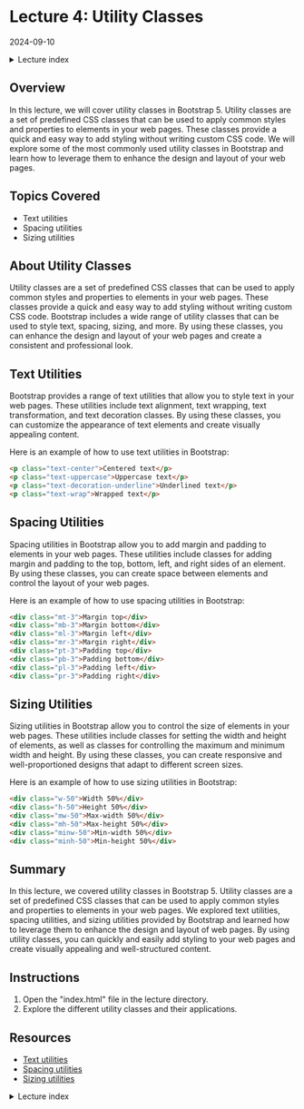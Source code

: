 # Lecture 4: Utility Classes
2024-09-10

<!--html_preserve--><details>
  <summary>Lecture index</summary>

- [Lecture 1: Introduction and Setup of Bootstrap 5](/lectures/lecture_01/lecture_01.md)
- [Lecture 2: Typography and Colors](/lectures/lecture_02/lecture_02.md)
- [Lecture 3: Buttons](/lectures/lecture_03/lecture_03.md)
- [Lecture 4: Utility Classes](/lectures/lecture_04/lecture_04.md)
- [Lecture 5: Containers](/lectures/lecture_05/lecture_05.md)
- [Lecture 6: Grid Layout](/lectures/lecture_06/lecture_06.md)
- [Lecture 7: Navbars and Forms](/lectures/lecture_07/lecture_07.md)

</details><!--/html_preserve-->


## Overview

In this lecture, we will cover utility classes in Bootstrap 5. Utility
classes are a set of predefined CSS classes that can be used to apply common
styles and properties to elements in your web pages. These classes provide a
quick and easy way to add styling without writing custom CSS code. We will
explore some of the most commonly used utility classes in Bootstrap and learn
how to leverage them to enhance the design and layout of your web pages.

## Topics Covered

- Text utilities
- Spacing utilities
- Sizing utilities

## About Utility Classes

Utility classes are a set of predefined CSS classes that can be used to apply
common styles and properties to elements in your web pages. These classes
provide a quick and easy way to add styling without writing custom CSS code.
Bootstrap includes a wide range of utility classes that can be used to style
text, spacing, sizing, and more. By using these classes, you can enhance the
design and layout of your web pages and create a consistent and professional
look.

## Text Utilities

Bootstrap provides a range of text utilities that allow you to style text in
your web pages. These utilities include text alignment, text wrapping, text
transformation, and text decoration classes. By using these classes, you can
customize the appearance of text elements and create visually appealing
content.

Here is an example of how to use text utilities in Bootstrap:

```html
<p class="text-center">Centered text</p>
<p class="text-uppercase">Uppercase text</p>
<p class="text-decoration-underline">Underlined text</p>
<p class="text-wrap">Wrapped text</p>
```

## Spacing Utilities

Spacing utilities in Bootstrap allow you to add margin and padding to
elements in your web pages. These utilities include classes for adding margin
and padding to the top, bottom, left, and right sides of an element. By using
these classes, you can create space between elements and control the layout
of your web pages.

Here is an example of how to use spacing utilities in Bootstrap:

```html
<div class="mt-3">Margin top</div>
<div class="mb-3">Margin bottom</div>
<div class="ml-3">Margin left</div>
<div class="mr-3">Margin right</div>
<div class="pt-3">Padding top</div>
<div class="pb-3">Padding bottom</div>
<div class="pl-3">Padding left</div>
<div class="pr-3">Padding right</div>
```

## Sizing Utilities

Sizing utilities in Bootstrap allow you to control the size of elements in
your web pages. These utilities include classes for setting the width and
height of elements, as well as classes for controlling the maximum and
minimum width and height. By using these classes, you can create responsive
and well-proportioned designs that adapt to different screen sizes.

Here is an example of how to use sizing utilities in Bootstrap:

```html
<div class="w-50">Width 50%</div>
<div class="h-50">Height 50%</div>
<div class="mw-50">Max-width 50%</div>
<div class="mh-50">Max-height 50%</div>
<div class="minw-50">Min-width 50%</div>
<div class="minh-50">Min-height 50%</div>
```

## Summary

In this lecture, we covered utility classes in Bootstrap 5. Utility classes
are a set of predefined CSS classes that can be used to apply common styles
and properties to elements in your web pages. We explored text utilities,
spacing utilities, and sizing utilities provided by Bootstrap and learned how
to leverage them to enhance the design and layout of web pages. By using
utility classes, you can quickly and easily add styling to your web pages and
create visually appealing and well-structured content.


## Instructions

1. Open the "index.html" file in the lecture directory.
1. Explore the different utility classes and their applications.

## Resources

- [Text utilities](https://getbootstrap.com/docs/5.0/utilities/text/)
- [Spacing utilities](https://getbootstrap.com/docs/5.0/utilities/spacing/)
- [Sizing utilities](https://getbootstrap.com/docs/5.0/utilities/sizing/)


<!--html_preserve--><details>
  <summary>Lecture index</summary>

- [Lecture 1: Introduction and Setup of Bootstrap 5](/lectures/lecture_01/lecture_01.md)
- [Lecture 2: Typography and Colors](/lectures/lecture_02/lecture_02.md)
- [Lecture 3: Buttons](/lectures/lecture_03/lecture_03.md)
- [Lecture 4: Utility Classes](/lectures/lecture_04/lecture_04.md)
- [Lecture 5: Containers](/lectures/lecture_05/lecture_05.md)
- [Lecture 6: Grid Layout](/lectures/lecture_06/lecture_06.md)
- [Lecture 7: Navbars and Forms](/lectures/lecture_07/lecture_07.md)

</details><!--/html_preserve-->

